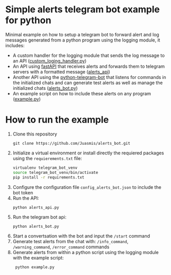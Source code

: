# Simple alerts telegram bot example for python

Minimal example on how to setup a telegram bot to forward alert and log messages generated from a python program using the logging module, it includes:
- A custom handler for the logging module that sends the log message to an API ([custom_loging_handler.py](custom_loging_handler.py))
- An API using [fastAPI](https://fastapi.tiangolo.com/) that receives alerts and forwards them to telegram servers with a formatted message ([alerts_api](alerts_api.py))
- Another API using the [python-telegram-bot](https://github.com/python-telegram-bot/python-telegram-bot) that listens for commands in the initialized chats and can generate test alerts as well as manage the initialized chats ([alerts_bot.py](alerts_bot.py))
- An example script on how to include these alerts on any program ([example.py](example.py))

# How to run the example
1. Clone this repository 
   ```
   git clone https://github.com/Juasmis/alerts_bot.git
   ```
2. Initialize a virtual environment or install directly the requiered packages using the `requierements.txt` file:
    ```bash
    virtualenv telegram_bot_venv
    source telegram_bot_venv/bin/activate
    pip install -r requirements.txt
    ```
3. Configure the configuration file `config_alerts_bot.json` to include the bot token 
4. Run the API: 
   ```
   python alerts_api.py
   ```
5. Run the telegram bot api: 
   ```
   python alerts_bot.py
   ```
6. Start a convertsation with the bot and input the `/start` command
7. Generate test alerts from the chat with: `/info_command`, `/warning_command`, `/error_command` commands
8. Generate alerts from within a python script using the logging module with the example script:
   ```
    python example.py
    ```
